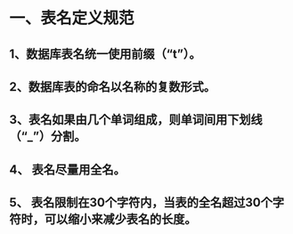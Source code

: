 # 一、表名定义规范

## 1、数据库表名统一使用前缀（“t”）。

## 2、数据库表的命名以名称的复数形式。

## 3、表名如果由几个单词组成，则单词间用下划线（“_”）分割。

## 4、 表名尽量用全名。

## 5、 表名限制在30个字符内，当表的全名超过30个字符时，可以缩小来减少表名的长度。